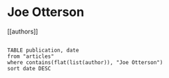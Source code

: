 # Joe Otterson

[[authors]]

```dataview

TABLE publication, date
from "articles"
where contains(flat(list(author)), "Joe Otterson")
sort date DESC

```
